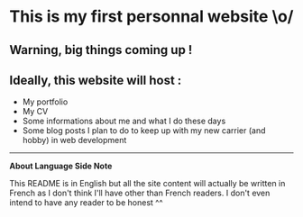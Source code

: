 # This is my first personnal website \o/

## Warning, big things coming up !


## Ideally, this website will host :

* My portfolio
* My CV
* Some informations about me and what I do these days
* Some blog posts I plan to do to keep up with my new carrier (and hobby) in web development

***

**About Language Side Note**

This README is in English but all the site content will actually be written in French as I don't think I'll have other than French readers.
I don't even intend to have any reader to be honest ^^